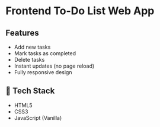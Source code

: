 # Frontend To-Do List Web App



##  Features

- Add new tasks
- Mark tasks as completed
- Delete tasks
- Instant updates (no page reload)
- Fully responsive design


## 🔧 Tech Stack

- HTML5
- CSS3
- JavaScript (Vanilla)




